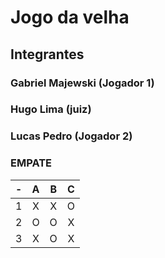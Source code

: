 # Jogo da velha
## Integrantes
### Gabriel Majewski (Jogador 1)
### Hugo Lima (juiz) 
### Lucas Pedro (Jogador 2)
### EMPATE
| -  |  A     | B     | C     |
| -- | :---:  | :---: | :---: |
| 1  | X      | X     | O     |
| 2  | O      | O     | X     |
| 3  | X      | O     | X     |